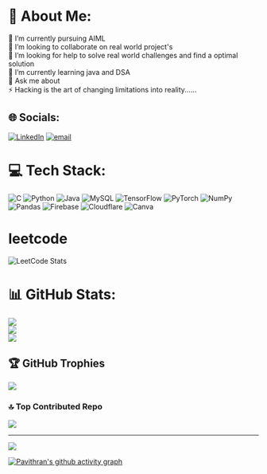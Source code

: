 # 💫 About Me:
🔭 I’m currently pursuing AIML<br>👯 I’m looking to collaborate on real world project's<br>🤝 I’m looking for help to solve real world challenges and find a optimal solution <br>🌱 I’m currently learning java and DSA<br>💬 Ask me about<br>⚡ Hacking is the art of changing limitations into reality......


## 🌐 Socials:
[![LinkedIn](https://img.shields.io/badge/LinkedIn-%230077B5.svg?logo=linkedin&logoColor=white)](https://linkedin.com/in/Pavithran030) [![email](https://img.shields.io/badge/Email-D14836?logo=gmail&logoColor=white)](mailto:techpavithran18@gmail.com) 

# 💻 Tech Stack:
![C](https://img.icons8.com/color/48/c-programming.png) ![Python](https://img.icons8.com/color/48/python--v1.png) ![Java](https://img.icons8.com/nolan/64/java-coffee-cup-logo.png) ![MySQL](https://img.icons8.com/color/48/mysql-logo.png) ![TensorFlow](https://img.icons8.com/color/48/tensorflow.png) ![PyTorch](https://img.icons8.com/arcade/64/pytorch.png) ![NumPy](https://img.icons8.com/color/48/numpy.png) ![Pandas](https://img.icons8.com/color/48/pandas.png) ![Firebase](https://img.icons8.com/color/48/firebase.png) ![Cloudflare](https://img.icons8.com/color/48/cloudflare.png) ![Canva](https://img.icons8.com/fluency/48/canva.png)

# leetcode
![LeetCode Stats](https://leetcard.jacoblin.cool/Pavithran_25?theme=catppuccinMocha&font=Merienda&ext=heatmap)

# 📊 GitHub Stats:
![](https://github-readme-stats.vercel.app/api?username=Pavithran030&theme=blue-green&hide_border=false&include_all_commits=true&count_private=false)<br/>
![](https://nirzak-streak-stats.vercel.app/?user=Pavithran030&theme=blue-green&hide_border=false)<br/>
![](https://github-readme-stats.vercel.app/api/top-langs/?username=Pavithran030&theme=blue-green&hide_border=false&include_all_commits=true&count_private=false&layout=compact)

## 🏆 GitHub Trophies
![](https://github-profile-trophy.vercel.app/?username=Pavithran030&theme=rose_pine&no-frame=false&no-bg=true&margin-w=4)

### 🔝 Top Contributed Repo
![](https://github-contributor-stats.vercel.app/api?username=Pavithran030&limit=5&theme=blueberry&combine_all_yearly_contributions=true)

---
[![](https://visitcount.itsvg.in/api?id=Pavithran030&icon=2&color=8)](https://visitcount.itsvg.in)

[![Pavithran's github activity graph](https://github-readme-activity-graph.vercel.app/graph?username=Pavithran030&bg_color=121212&color=1752b0&line=25c922&point=be2332&area=true&hide_border=true)](https://github.com/ashutosh00710/github-readme-activity-graph)
<!-- Proudly created with GPRM ( https://gprm.itsvg.in ) -->
